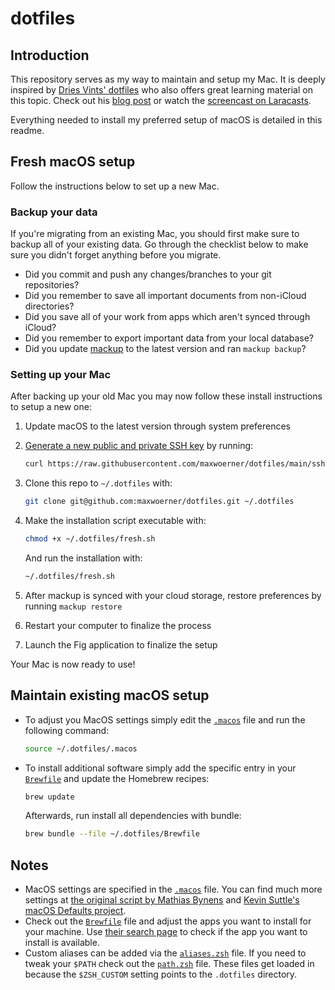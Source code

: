 # dotfiles

## Introduction

This repository serves as my way to maintain and setup my Mac. It is deeply inspired by [Dries Vints' dotfiles](https://github.com/driesvints/dotfiles) who also offers great learning material on this topic. Check out his [blog post](https://driesvints.com/blog/getting-started-with-dotfiles) or watch the [screencast on Laracasts](https://laracasts.com/series/guest-spotlight/episodes/1).

Everything needed to install my preferred setup of macOS is detailed in this readme.

## Fresh macOS setup

Follow the instructions below to set up a new Mac.

### Backup your data

If you're migrating from an existing Mac, you should first make sure to backup all of your existing data. Go through the checklist below to make sure you didn't forget anything before you migrate.

- Did you commit and push any changes/branches to your git repositories?
- Did you remember to save all important documents from non-iCloud directories?
- Did you save all of your work from apps which aren't synced through iCloud?
- Did you remember to export important data from your local database?
- Did you update [mackup](https://github.com/lra/mackup) to the latest version and ran `mackup backup`?

### Setting up your Mac

After backing up your old Mac you may now follow these install instructions to setup a new one:

1. Update macOS to the latest version through system preferences
2. [Generate a new public and private SSH key](https://docs.github.com/en/github/authenticating-to-github/generating-a-new-ssh-key-and-adding-it-to-the-ssh-agent) by running:

   ```zsh
   curl https://raw.githubusercontent.com/maxwoerner/dotfiles/main/ssh.sh | sh -s "<your-email-address>"
   ```

3. Clone this repo to `~/.dotfiles` with:

   ```zsh
   git clone git@github.com:maxwoerner/dotfiles.git ~/.dotfiles
   ```

4. Make the installation script executable with:

   ```zsh
   chmod +x ~/.dotfiles/fresh.sh
   ```

   And run the installation with:

   ```zsh
   ~/.dotfiles/fresh.sh
   ```

5. After mackup is synced with your cloud storage, restore preferences by running `mackup restore`

6. Restart your computer to finalize the process

7. Launch the Fig application to finalize the setup

Your Mac is now ready to use!

## Maintain existing macOS setup

- To adjust you MacOS settings simply edit the [`.macos`](./.macos) file and run the following command:

  ```zsh
  source ~/.dotfiles/.macos
  ```

- To install additional software simply add the specific entry in your [`Brewfile`](./Brewfile) and update the Homebrew recipes:

  ```zsh
  brew update
  ```

  Afterwards, run install all dependencies with bundle:

  ```zsh
  brew bundle --file ~/.dotfiles/Brewfile
  ```

## Notes

- MacOS settings are specified in the [`.macos`](./.macos) file. You can find much more settings at [the original script by Mathias Bynens](https://github.com/mathiasbynens/dotfiles/blob/master/.macos) and [Kevin Suttle's macOS Defaults project](https://github.com/kevinSuttle/MacOS-Defaults).
- Check out the [`Brewfile`](./Brewfile) file and adjust the apps you want to install for your machine. Use [their search page](https://caskroom.github.io/search) to check if the app you want to install is available.
- Custom aliases can be added via the [`aliases.zsh`](./aliases.zsh) file. If you need to tweak your `$PATH` check out the [`path.zsh`](./path.zsh) file. These files get loaded in because the `$ZSH_CUSTOM` setting points to the `.dotfiles` directory.
